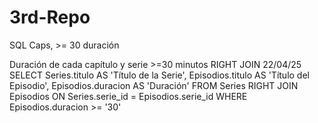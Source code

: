 # 3rd-Repo
SQL Caps, >= 30 duración

Duración de cada capítulo y serie >=30 minutos RIGHT JOIN 
22/04/25
SELECT Series.titulo AS 'Título de la Serie',
       Episodios.titulo AS 'Título del Episodio',
       Episodios.duracion AS 'Duración'
FROM Series
RIGHT JOIN Episodios
ON Series.serie_id = Episodios.serie_id 
WHERE Episodios.duracion >= '30'
